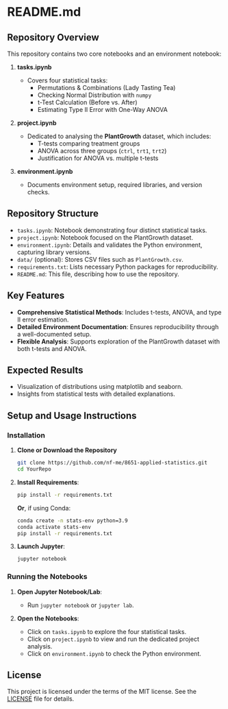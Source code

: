 # README.md

## Repository Overview
This repository contains two core notebooks and an environment notebook:

1. **tasks.ipynb**
   - Covers four statistical tasks:
     - Permutations & Combinations (Lady Tasting Tea)
     - Checking Normal Distribution with `numpy`
     - t-Test Calculation (Before vs. After)
     - Estimating Type II Error with One-Way ANOVA

2. **project.ipynb**
   - Dedicated to analysing the **PlantGrowth** dataset, which includes:
     - T-tests comparing treatment groups
     - ANOVA across three groups (`ctrl`, `trt1`, `trt2`)
     - Justification for ANOVA vs. multiple t-tests

3. **environment.ipynb**
   - Documents environment setup, required libraries, and version checks.

## Repository Structure
- `tasks.ipynb`: Notebook demonstrating four distinct statistical tasks.
- `project.ipynb`: Notebook focused on the PlantGrowth dataset.
- `environment.ipynb`: Details and validates the Python environment, capturing library versions.
- `data/` (optional): Stores CSV files such as `PlantGrowth.csv`.
- `requirements.txt`: Lists necessary Python packages for reproducibility.
- `README.md`: This file, describing how to use the repository.

## Key Features
- **Comprehensive Statistical Methods**: Includes t-tests, ANOVA, and type II error estimation.
- **Detailed Environment Documentation**: Ensures reproducibility through a well-documented setup.
- **Flexible Analysis**: Supports exploration of the PlantGrowth dataset with both t-tests and ANOVA.

## Expected Results
- Visualization of distributions using matplotlib and seaborn.
- Insights from statistical tests with detailed explanations.

## Setup and Usage Instructions

### Installation
1. **Clone or Download the Repository**
   ```bash
   git clone https://github.com/nf-me/8651-applied-statistics.git
   cd YourRepo
   ```

2. **Install Requirements**:
   ```bash
   pip install -r requirements.txt
   ```
   **Or**, if using Conda:
   ```bash
   conda create -n stats-env python=3.9
   conda activate stats-env
   pip install -r requirements.txt
   ```

3. **Launch Jupyter**:
   ```bash
   jupyter notebook
   ```

### Running the Notebooks
1. **Open Jupyter Notebook/Lab**:
   - Run `jupyter notebook` or `jupyter lab`.

2. **Open the Notebooks**:
   - Click on `tasks.ipynb` to explore the four statistical tasks.
   - Click on `project.ipynb` to view and run the dedicated project analysis.
   - Click on `environment.ipynb` to check the Python environment.

## License
This project is licensed under the terms of the MIT license. See the [LICENSE](LICENSE) file for details.